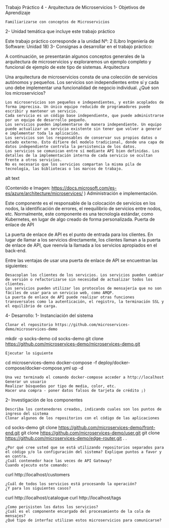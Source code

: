 Trabajo Práctico 4 - Arquitectura de Microservicios
1- Objetivos de Aprendizaje

    Familiarizarse con conceptos de Microservicios

2- Unidad temática que incluye este trabajo práctico

Este trabajo práctico corresponde a la unidad Nº: 2 (Libro Ingeniería de Software: Unidad 18)
3- Consignas a desarrollar en el trabajo práctico:

A continuación, se presentarán algunos conceptos generales de la arquitectura de microservicios y exploraremos un ejemplo completo y funcional de ejemplo de este tipo de sistemas.
Arquitectura

Una arquitectura de microservicios consta de una colección de servicios autónomos y pequeños. Los servicios son independientes entre sí y cada uno debe implementar una funcionalidad de negocio individual.
¿Qué son los microservicios?

    Los microservicios son pequeños e independientes, y están acoplados de forma imprecisa. Un único equipo reducido de programadores puede escribir y mantener un servicio.
    Cada servicio es un código base independiente, que puede administrarse por un equipo de desarrollo pequeño.
    Los servicios pueden implementarse de manera independiente. Un equipo puede actualizar un servicio existente sin tener que volver a generar e implementar toda la aplicación.
    Los servicios son los responsables de conservar sus propios datos o estado externo. Esto difiere del modelo tradicional, donde una capa de datos independiente controla la persistencia de los datos.
    Los servicios se comunican entre sí mediante API bien definidas. Los detalles de la implementación interna de cada servicio se ocultan frente a otros servicios.
    No es necesario que los servicios compartan la misma pila de tecnología, las bibliotecas o los marcos de trabajo.

alt text

(Contenido e Imagen: https://docs.microsoft.com/es-es/azure/architecture/microservices/ )
Administración e implementación.

Este componente es el responsable de la colocación de servicios en los nodos, la identificación de errores, el reequilibrio de servicios entre nodos, etc. Normalmente, este componente es una tecnología estándar, como Kubernetes, en lugar de algo creado de forma personalizada.
Puerta de enlace de API

La puerta de enlace de API es el punto de entrada para los clientes. En lugar de llamar a los servicios directamente, los clientes llaman a la puerta de enlace de API, que reenvía la llamada a los servicios apropiados en el back-end.

Entre las ventajas de usar una puerta de enlace de API se encuentran las siguientes:

    Desacoplan los clientes de los servicios. Los servicios pueden cambiar de versión o refactorizarse sin necesidad de actualizar todos los clientes.
    Los servicios pueden utilizar los protocolos de mensajería que no son fáciles de usar para un servicio web, como AMQP.
    La puerta de enlace de API puede realizar otras funciones transversales como la autenticación, el registro, la terminación SSL y el equilibrio de carga.

4- Desarrollo:
1- Instanciación del sistema

    Clonar el repositorio https://github.com/microservices-demo/microservices-demo

mkdir -p socks-demo
cd socks-demo
git clone https://github.com/microservices-demo/microservices-demo.git

    Ejecutar lo siguiente

cd microservices-demo
docker-compose -f deploy/docker-compose/docker-compose.yml up -d

    Una vez terminado el comando docker-compose acceder a http://localhost
    Generar un usuario
    Realizar búsquedas por tipo de media, color, etc.
    Hacer una compra - poner datos falsos de tarjeta de crédito ;)

2- Investigación de los componentes

    Describa los contenedores creados, indicando cuales son los puntos de ingreso del sistema
    Clonar algunos de los repositorios con el código de las aplicaciones

cd socks-demo
git clone https://github.com/microservices-demo/front-end.git
git clone https://github.com/microservices-demo/user.git
git clone https://github.com/microservices-demo/edge-router.git
.
.

    ¿Por qué cree usted que se está utilizando repositorios separados para el código y/o la configuración del sistema? Explique puntos a favor y en contra.
    ¿Cuál contenedor hace las veces de API Gateway?
    Cuando ejecuto este comando:

curl http://localhost/customers

    ¿Cuál de todos los servicios está procesando la operación?
    ¿Y para los siguientes casos?

curl http://localhost/catalogue
curl http://localhost/tags

    ¿Como perisisten los datos los servicios?
    ¿Cuál es el componente encargado del procesamiento de la cola de mensajes?
    ¿Qué tipo de interfaz utilizan estos microservicios para comunicarse?

